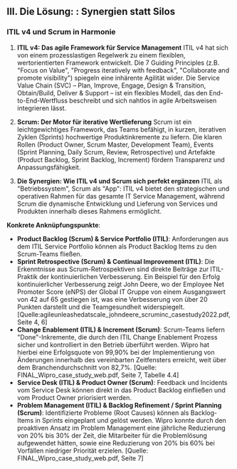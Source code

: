 ## III. Die Lösung: : Synergien statt Silos

### ITIL v4 und Scrum in Harmonie

1. **ITIL v4: Das agile Framework für Service Management**
ITIL v4 hat sich von einem prozesslastigen Regelwerk zu einem flexiblen, wertorientierten Framework entwickelt. Die 7 Guiding Principles (z.B. "Focus on Value", "Progress iteratively with feedback", "Collaborate and promote visibility") spiegeln eine inhärente Agilität wider. Die Service Value Chain (SVC) – Plan, Improve, Engage, Design & Transition, Obtain/Build, Deliver & Support – ist ein flexibles Modell, das den End-to-End-Wertfluss beschreibt und sich nahtlos in agile Arbeitsweisen integrieren lässt.

2. **Scrum: Der Motor für iterative Wertlieferung**
Scrum ist ein leichtgewichtiges Framework, das Teams befähigt, in kurzen, iterativen Zyklen (Sprints) hochwertige Produktinkremente zu liefern. Die klaren Rollen (Product Owner, Scrum Master, Development Team), Events (Sprint Planning, Daily Scrum, Review, Retrospective) und Artefakte (Product Backlog, Sprint Backlog, Increment) fördern Transparenz und Anpassungsfähigkeit.

3. **Die Synergien: Wie ITIL v4 und Scrum sich perfekt ergänzen**
ITIL als "Betriebssystem", Scrum als "App": ITIL v4 bietet den strategischen und operativen Rahmen für das gesamte IT Service Management, während Scrum die dynamische
Entwicklung und Lieferung von Services und Produkten innerhalb dieses Rahmens ermöglicht.

**Konkrete Anknüpfungspunkte**:
- **Product Backlog (Scrum) & Service Portfolio (ITIL)**: Anforderungen aus dem ITIL Service Portfolio können als Product Backlog Items zu den Scrum-Teams fließen.
- **Sprint Retrospective (Scrum) & Continual Improvement (ITIL)**: Die Erkenntnisse aus Scrum-Retrospektiven sind direkte Beiträge zur ITIL-Praktik der kontinuierlichen Verbesserung. Ein Beispiel für den Erfolg kontinuierlicher Verbesserung zeigt John Deere, wo der Employee Net Promoter Score (eNPS) der Global IT Gruppe von einem Ausgangswert von 42 auf 65 gestiegen ist, was eine Verbesserung von über 20 Punkten darstellt und die Teamgesundheit widerspiegelt. [Quelle:agileunleashedatscale_johndeere_scruminc_casestudy2022.pdf, Seite 4, 6]
- **Change Enablement (ITIL) & Increment (Scrum)**: Scrum-Teams liefern "Done"-Inkremente, die durch den ITIL Change Enablement Prozess sicher und kontrolliert in den Betrieb überführt werden. Wipro hat hierbei eine Erfolgsquote von 99,90% bei der Implementierung von Änderungen innerhalb des vereinbarten Zeitfensters erreicht, weit über dem Branchendurchschnitt von 82,7%. [Quelle: FINAL_Wipro_case_study_web.pdf, Seite 7, Tabelle 4.4]
- **Service Desk (ITIL) & Product Owner (Scrum)**: Feedback und Incidents vom Service Desk können direkt in das Product Backlog einfließen und vom Product Owner priorisiert werden.
- **Problem Management (ITIL) & Backlog Refinement / Sprint Planning (Scrum)**: Identifizierte Probleme (Root Causes) können als Backlog-Items in Sprints eingeplant und gelöst werden. Wipro konnte durch den proaktiven Ansatz im Problem Management eine jährliche Reduzierung von 20% bis 30% der Zeit, die Mitarbeiter für die Problemlösung aufgewendet hätten, sowie eine Reduzierung von 20% bis 60% bei Vorfällen niedriger Priorität erzielen. [Quelle: FINAL_Wipro_case_study_web.pdf, Seite 7]